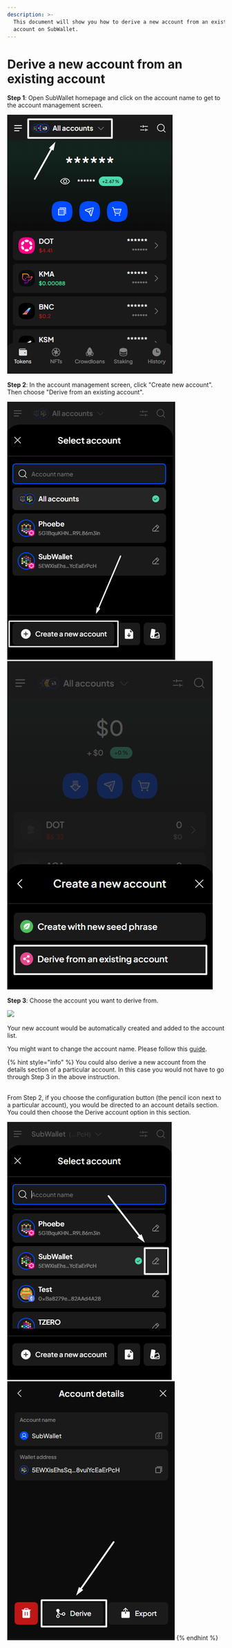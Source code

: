 ```yaml
---
description: >-
  This document will show you how to derive a new account from an existing
  account on SubWallet.
---
```


# Derive a new account from an existing account

**Step 1**: Open SubWallet homepage and click on the account name to get to the account management screen.

![](<../../.gitbook/assets/image (96) (1).png>)

**Step 2**:  In the account management screen, click "Create new account". Then choose "Derive from an existing account".

![](<../../.gitbook/assets/image (79) (1).png>)![](<../../.gitbook/assets/image (80) (1).png>)

**Step 3**: Choose the account you want to derive from.

![](<../../.gitbook/assets/image (19) (1) (2).png>)

Your new account would be automatically created and added to the account list.&#x20;

You might want to change the account name. Please follow this [guide](switch-between-accounts-and-change-account-name.md).

{% hint style="info" %}
You could also derive a new account from the details section of a particular account. In this case you would not have to go through Step 3 in the above instruction.&#x20;

\
From Step 2, if you choose the configuration button (the pencil icon next to a particular account), you would be directed to an account details section. You could then choose the Derive account option in this section.&#x20;

![](<../../.gitbook/assets/image (29) (1) (1).png>)  ![](<../../.gitbook/assets/image (28) (1) (1).png>)
{% endhint %}
